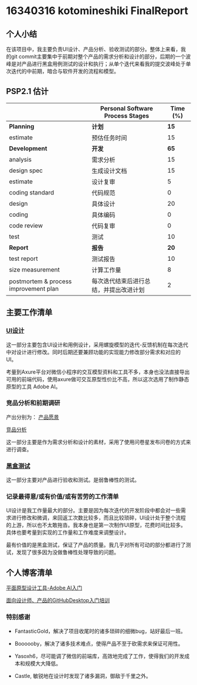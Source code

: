 ﻿# 16340316 kotomineshiki FinalReport


##  个人小结

在该项目中，我主要负责UI设计、产品分析、验收测试的部分。整体上来看，我的git commit主要集中于前期对整个产品的需求分析和设计的部分，后期的一个波峰是对产品进行黑盒用例测试的设计和执行；从单个迭代来看我的提交波峰处于单次迭代的中前期，暗合与软件开发的流程和模型。

## PSP2.1 估计

|                                       | **Personal Software Process Stages**   | **Time (%)** |
| ------------------------------------- | -------------------------------------- | ------------ |
| **Planning**                          | **计划**                               | **15**        |
| estimate                              | 预估任务时间                           | 15            |
| **Development**                       | **开发**                               | **65**      |
| analysis                              | 需求分析                               | 15           |
| design spec                           | 生成设计文档                           | 15            |
| estimate                              | 设计复审                               | 5            |
| coding standard                       | 代码规范                               | 0            |
| design                                | 具体设计                               | 20           |
| coding                                | 具体编码                               | 0           |
| code review                           | 代码复审                               | 0           |
| test                                  | 测试                                   | 10          |
| **Report**                            | **报告**                               | **20**       |
| test report                           | 测试报告                               | 10         |
| size measurement                      | 计算工作量                             | 8            |
| postmortem & process improvement plan | 每次迭代结束后进行总结，并提出改进计划 | 2            |

## 主要工作清单

### [UI设计](https://github.com/swsad/Dashboard/blob/master/documents/UI_design/UI_design)

这一部分主要包含UI设计和用例设计，采用螺旋模型的迭代-反馈机制在每次迭代中对设计进行修改。同时后期还要兼顾功能的实现能力修改部分需求和对应的UI。

考量到Axure平台对微信小程序的交互模型资料和工具不多，本身也没法直接导出可用的前端代码，使用axure做可交互原型性价比不高，所以这次选用了制作静态原型的工具 Adobe AI。

### 竞品分析和前期调研

产出分别为：
[产品愿景](https://github.com/swsad/Dashboard/blob/master/documents/project_vision/projection_vision) 


[竞品分析](https://github.com/swsad/Dashboard/blob/master/documents/competitive_analysis/competitive_analysis)

这一部分主要是作为需求分析和设计的素材，采用了使用问卷星发布问卷的方式来进行调查。

### [黑盒测试](https://github.com/swsad/Dashboard/blob/master/documents/blackbox_design/blackbox_test)
这一部分主要对产品进行验收和测试。是弱鲁棒性的测试。

### 记录最得意/或有价值/或有苦劳的工作清单

UI设计是我工作量最大的部分。主要是因为每次迭代的开发阶段中都会对一些需求进行修改和微调，来回返工次数比较多，而且比较琐碎，UI设计处于整个流程的上游，所以也不太敢拖沓。我本身也是第一次制作UI原型，花费时间比较多。具体也要考量到实现的工作量和工作难度来调整设计。

最有价值的是黑盒测试，保证了产品的质量。我几乎对所有可动的部分都进行了测试，发现了很多因为没做鲁棒性处理导致的问题。

## 个人博客清单

[平面原型设计工具-Adobe AI入门](https://blog.csdn.net/kotomineshiki/article/details/94333016)



[面向设计师、产品的GitHubDesktop入门培训](https://blog.csdn.net/kotomineshiki/article/details/94358688)

###  特别感谢
- FantasticGold，解决了项目收尾时的诸多琐碎的细微bug，站好最后一班。

- Boooooby，解决了诸多技术难点，使得产品不至于砍需求来保证可用性。

- Yasoxh6，尽可能调了微信的前端库，高效地完成了工作，使得我们的开发成本和规模大大降低。

- Castle, 敏锐地在设计时发现了诸多漏洞，御敌于千里之外。